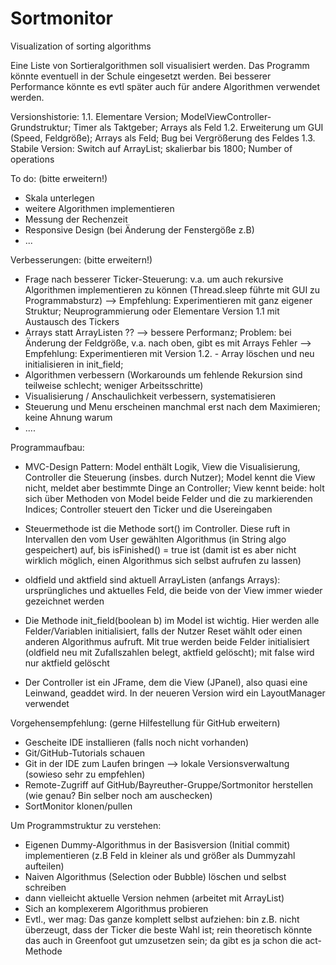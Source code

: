 # Sortmonitor
Visualization of sorting algorithms

Eine Liste von Sortieralgorithmen soll visualisiert werden. Das Programm könnte eventuell in der Schule eingesetzt werden.
Bei besserer Performance könnte es evtl später auch für andere Algorithmen verwendet werden.

Versionshistorie:
1.1. Elementare Version; ModelViewController-Grundstruktur; Timer als Taktgeber; Arrays als Feld
1.2. Erweiterung um GUI (Speed, Feldgröße); Arrays als Feld; Bug bei Vergrößerung des Feldes
1.3. Stabile Version: Switch auf ArrayList; skalierbar bis 1800; Number of operations

To do: (bitte erweitern!)

- Skala unterlegen
- weitere Algorithmen implementieren
- Messung der Rechenzeit
- Responsive Design (bei Änderung der Fenstergöße z.B)
- ...


Verbesserungen: (bitte erweitern!)

- Frage nach besserer Ticker-Steuerung: v.a. um auch rekursive Algorithmen implementieren zu können (Thread.sleep führte mit GUI zu Programmabsturz)
	--> Empfehlung: Experimentieren mit ganz eigener Struktur; Neuprogrammierung oder Elementare Version 1.1 mit Austausch des Tickers
- Arrays statt ArrayListen ?? --> bessere Performanz; Problem: bei Änderung der Feldgröße, v.a. nach oben, gibt es mit Arrays Fehler
	--> Empfehlung: Experimentieren mit Version 1.2. - Array löschen und neu initialisieren in init_field;
- Algorithmen verbessern (Workarounds um fehlende Rekursion sind teilweise schlecht; weniger Arbeitsschritte)
- Visualisierung / Anschaulichkeit verbessern, systematisieren
- Steuerung und Menu erscheinen manchmal erst nach dem Maximieren; keine Ahnung warum
- ....


Programmaufbau:

- MVC-Design Pattern: Model enthält Logik, View die Visualisierung, Controller die Steuerung (insbes. durch Nutzer);
  Model kennt die View nicht, meldet aber bestimmte Dinge an Controller;
  View kennt beide: holt sich über Methoden von Model beide Felder und die zu markierenden Indices;
  Controller steuert den Ticker und die Usereingaben
  
 - Steuermethode ist die Methode sort() im Controller. Diese ruft in Intervallen den vom User gewählten Algorithmus (in String algo gespeichert) auf, bis isFinished() = true ist (damit ist es aber nicht wirklich möglich, einen Algorithmus sich selbst aufrufen zu lassen)
 
 - oldfield und aktfield sind aktuell ArrayListen (anfangs Arrays): ursprüngliches und aktuelles Feld, die beide von der View immer wieder gezeichnet werden

- Die Methode init_field(boolean b) im Model ist wichtig. Hier werden alle Felder/Variablen initialisiert, falls der Nutzer Reset wählt oder einen anderen Algorithmus aufruft. Mit true werden beide Felder initialisiert (oldfield neu mit Zufallszahlen belegt, aktfield gelöscht); mit false wird nur aktfield gelöscht

- Der Controller ist ein JFrame,  dem die View (JPanel), also quasi eine Leinwand, geaddet wird. In der neueren Version wird ein LayoutManager verwendet



Vorgehensempfehlung: (gerne Hilfestellung für GitHub erweitern)

- Gescheite IDE installieren (falls noch nicht vorhanden)
- Git/GitHub-Tutorials schauen
- Git in der IDE zum Laufen bringen --> lokale Versionsverwaltung (sowieso sehr zu empfehlen)
- Remote-Zugriff auf GitHub/Bayreuther-Gruppe/Sortmonitor herstellen (wie genau? Bin selber noch am auschecken)
- SortMonitor klonen/pullen

Um Programmstruktur zu verstehen:
- Eigenen Dummy-Algorithmus in der Basisversion (Initial commit) implementieren (z.B Feld in kleiner als und größer als Dummyzahl aufteilen)
- Naiven Algorithmus (Selection oder Bubble) löschen und selbst schreiben
- dann vielleicht aktuelle Version nehmen (arbeitet mit ArrayList)
- Sich an komplexerem Algorithmus probieren
- Evtl., wer mag: Das ganze komplett selbst aufziehen: bin z.B. nicht überzeugt, dass der Ticker die beste Wahl ist; rein theoretisch könnte das auch in Greenfoot gut umzusetzen sein; da gibt es ja schon die act-Methode
